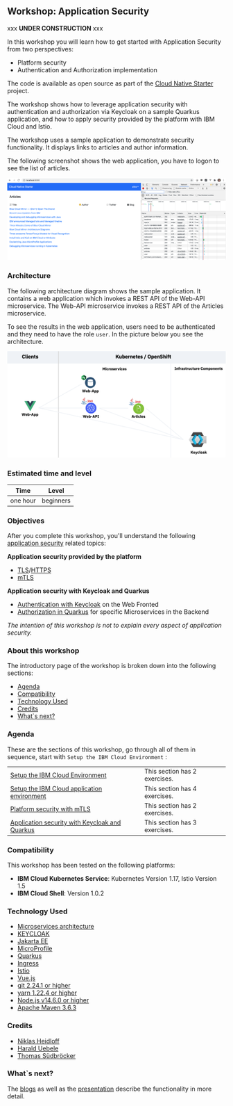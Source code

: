 ## Workshop: Application Security

xxx **UNDER CONSTRUCTION** xxx

In this workshop you will learn how to get started with Application Security from two perspectives:

* Platform security 
* Authentication and Authorization implementation

The code is available as open source as part of the [Cloud Native Starter](https://github.com/IBM/cloud-native-starter/tree/master/reactive) project. 

The workshop shows how to leverage application security with authentication and authorization via Keycloak on a sample Quarkus application, and how to apply security provided by the platform with IBM Cloud and Istio.

The workshop uses a sample application to demonstrate security functionality. It displays links to articles and author information.

The following screenshot shows the web application, you have to logon to see the list of articles.

<kbd><img src="../images/architecture-wep-app-screenshot.png"/></kbd>

### Architecture

The following architecture diagram shows the sample application. It contains a web application which invokes a REST API of the Web-API microservice. The Web-API microservice invokes a REST API of the Articles microservice. 

To see the results in the web application, users need to be authenticated and they need to have the role `user`. In the picture below you see the architecture.

<kbd><img src="../images/architecture-diagram.png"/></kbd>

### Estimated time and level

|  Time | Level  |
| - | - |
| one hour | beginners |

### Objectives

After you complete this workshop, you'll understand the following [application security](https://en.wikipedia.org/wiki/Application_security) related topics:

**Application security provided by the platform**
* [TLS](https://en.wikipedia.org/wiki/Transport_Layer_Security)/[HTTPS](https://en.wikipedia.org/wiki/HTTPS)
* [mTLS](https://en.wikipedia.org/wiki/Mutual_authentication)

**Application security with Keycloak and Quarkus**
* [Authentication with Keycloak](https://en.wikipedia.org/wiki/Authentication) on the Web Fronted
* [Authorization in Quarkus](https://en.wikipedia.org/wiki/Authorization) for specific Microservices in the Backend

*The intention of this workshop is not to explain every aspect of application security.*

### About this workshop

The introductory page of the workshop is broken down into the following sections:

* [Agenda](#agenda)
* [Compatibility](#compatibility)
* [Technology Used](#technology-used)
* [Credits](#credits)
* [What`s next?](#whats-next?)

### Agenda

These are the sections of this workshop, go through all of them in sequence, start with `Setup the IBM Cloud Environment` :

|   |   |
| - | - |
| [Setup the IBM Cloud Environment](pre-work/README.md) | This section has 2 exercises. |
| [Setup the IBM Cloud application environment](app-env-exercise-01/README.md)  | This section has 4 exercises. |
| [Platform security with mTLS](p-sec-exercise-01/README.md) | This section has 2 exercises. |
| [Application security with Keycloak and Quarkus](app-sec-exercise-01/README.md) | This section has 3 exercises. |

### Compatibility

This workshop has been tested on the following platforms:

* **IBM Cloud Kubernetes Service**: Kubernetes Version 1.17, Istio Version 1.5
* **IBM Cloud Shell**: Version 1.0.2

### Technology Used

* [Microservices architecture](https://en.wikipedia.org/wiki/Microservices)
* [KEYCLOAK](https://www.keycloak.org)
* [Jakarta EE](https://jakarta.ee/)
* [MicroProfile](https://microprofile.io/)
* [Quarkus](https://quarkus.io/ingress)
* [Ingress](https://kubernetes.io/docs/concepts/services-networking/ingress/)
* [Istio](https://https://istio.io)
* [Vue.js](https://vuejs.org/)
* [git 2.24.1 or higher](https://git-scm.com/book/en/v2/Getting-Started-Installing-Git)
* [yarn 1.22.4 or higher](https://yarnpkg.com)
* [Node.js v14.6.0 or higher](https://nodejs.org/en/)
* [Apache Maven 3.6.3](https://maven.apache.org/ref/3.6.3/maven-embedder/cli.html)

### Credits

* [Niklas Heidloff](https://twitter.com/nheidloff)
* [Harald Uebele](https://twitter.com/Harald_U)
* [Thomas Südbröcker](https://twitter.com/tsuedbroecker)

### What`s next?

The [blogs]() as well as the [presentation](images/) describe the functionality in more detail.


